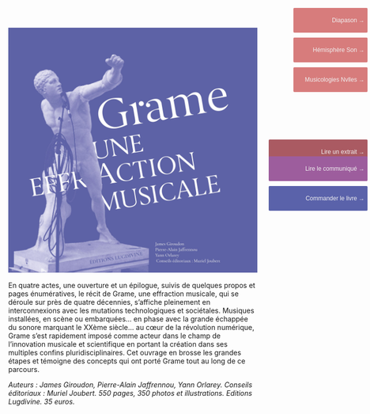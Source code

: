 ![Book cover](./Couverture.jpg)

En quatre actes, une ouverture et un épilogue, suivis de quelques propos et pages énumératives, le récit de Grame, une effraction musicale, qui se déroule sur près de quatre décennies, s’affiche pleinement en interconnexions avec les mutations technologiques et sociétales. Musiques installées, en scène ou embarquées... en phase avec la grande échappée du sonore marquant le XXème siècle... au cœur de la révolution numérique, Grame s’est rapidement imposé comme acteur dans le champ de l’innovation musicale et scientifique en portant la création dans ses multiples confins pluridisciplinaires. Cet ouvrage en brosse les grandes étapes et témoigne des concepts qui ont porté Grame tout au long de ce parcours.

_Auteurs : James Giroudon, Pierre-Alain Jaffrennou, Yann Orlarey._
_Conseils éditoriaux : Muriel Joubert._
_550 pages, 350 photos et illustrations._
_Editions Lugdivine. 35 euros._


<a href="./extrait.pdf" >
	<button style="background-color: rgb(170,90,98); border:none; color: rgb(240,240,240); height:50px; width:200px; margin-top:30px; margin-bottom:4px; margin-left:auto; margin-right:auto; display: block; border-radius: 2px; position: fixed; top: 260px; right: 5px;text-align: right; font-size: 12px;"> 
		Lire un extrait &#8594
	</button>
</a>
<a href="./communique-presse.pdf" >
	<button style="background-color: rgb(157,93,157); border:none; color: rgb(240,240,240); height:50px; width:200px; margin-top:4px; margin-bottom:4px; margin-left:auto; margin-right:auto; display: block; border-radius: 2px; position: fixed; top: 320px; right: 5px;text-align: right; font-size: 12px;"> 
		Lire le communiqué &#8594
	</button>
</a>
<a href="https://docs.google.com/forms/d/e/1FAIpQLScLCjXs3Xj6-VtVk2xyAWq1rQXPHhnaoTciAwInFju_6_AsmA/viewform" >
	<button style="background-color: rgb(90,98,170); border:none; color: rgb(240,240,240); height:50px; width:200px; margin-top:4px; margin-bottom:10px; margin-left:auto; margin-right:auto;  display: block; border-radius: 2px; position: fixed; top: 380px; right: 5px;text-align: right; font-size: 12px;"> 
		Commander le livre &#8594
	</button>
</a>

<a href="./presse/diapason.jpeg" >
	<button style="background-color: rgba(205,92,92,0.8); border:none; color: rgb(240,240,240); height:50px; width:150px; margin-top:4px; margin-bottom:10px; margin-left:auto; margin-right:auto;  display: block; border-radius: 2px; position: fixed; top: 20px; right: 5px;text-align: right; font-size: 12px;"> 
		Diapason &#8594;
	</button>
</a>

<a href="./presse/hemisphereson.pdf" >
	<button style="background-color: rgba(205,92,92,0.8); border:none; color: rgb(240,240,240); height:50px; width:150px; margin-top:4px; margin-bottom:10px; margin-left:auto; margin-right:auto;  display: block; border-radius: 2px; position: fixed; top: 80px; right: 5px; text-align: right; font-size: 12px;"> 
		Hémisphère Son &#8594;
	</button>
</a>

<a href="./presse/musicologies.pdf" >
	<button style="background-color: rgb(205,92,92,0.8); border:none; color: rgb(240,240,240); height:50px; width:150px; margin-top:4px; margin-bottom:10px; margin-left:auto; margin-right:auto;  display: block; border-radius: 2px; position: fixed; top: 140px; right: 5px;text-align: right; font-size: 12px;"> 
		Musicologies Nvlles &#8594;
	</button>
</a>


